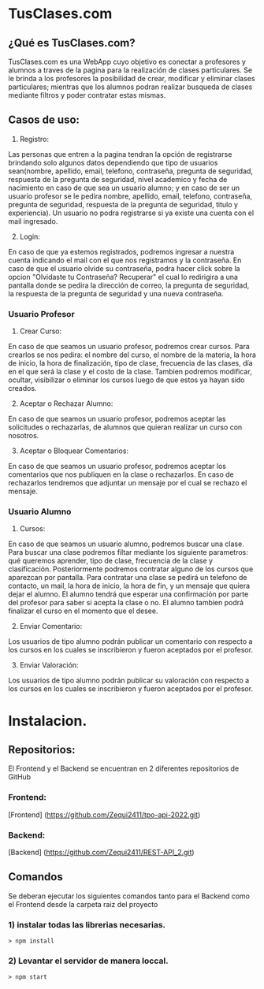 # TusClases.com

## ¿Qué es TusClases.com?

TusClases.com es una WebApp cuyo objetivo es conectar a profesores y alumnos a traves de la pagina para la realización de clases particulares. Se le brinda a los profesores la posibilidad de crear, modificar y eliminar clases particulares; mientras que los alumnos podran realizar busqueda de clases mediante filtros y poder contratar estas mismas.

## Casos de uso:

1. Registro:

Las personas que entren a la pagina tendran la opción de registrarse brindando solo algunos datos dependiendo que tipo de usuarios sean(nombre, apellido, email, telefono, contraseña, pregunta de seguridad, respuesta de la pregunta de seguridad, nivel academico y fecha de nacimiento en caso de que sea un usuario alumno; y en caso de ser un usuario profesor se le pedira nombre, apellido, email, telefono, contraseña, pregunta de seguridad, respuesta de la pregunta de seguridad, titulo y experiencia). Un usuario no podra registrarse si ya existe una cuenta con el mail ingresado.

2. Login:

En caso de que ya estemos registrados, podremos ingresar a nuestra cuenta indicando el mail con el que nos registramos y la contraseña. En caso de que el usuario olvide su contraseña, podra hacer click sobre la opcion "Olvidaste tu Contraseña? Recuperar" el cual lo redirigira a una pantalla donde se pedira la dirección de correo, la pregunta de seguridad, la respuesta de la pregunta de seguridad y una nueva contraseña.

### Usuario Profesor

1. Crear Curso:

En caso de que seamos un usuario profesor, podremos crear cursos. Para crearlos se nos pedira: el nombre del curso, el nombre de la materia, la hora de inicio, la hora de finalización, tipo de clase, frecuencia de las clases, día en el que será la clase y el costo de la clase. Tambien podremos modificar, ocultar, visibilizar o eliminar los cursos luego de que estos ya hayan sido creados.

2. Aceptar o Rechazar Alumno:

En caso de que seamos un usuario profesor, podremos aceptar las solicitudes o rechazarlas, de alumnos que quieran realizar un curso con nosotros.

3. Aceptar o Bloquear Comentarios:

En caso de que seamos un usuario profesor, podremos aceptar los comentarios que nos publiquen en la clase o rechazarlos. En caso de rechazarlos tendremos que adjuntar un mensaje por el cual se rechazo el mensaje.

### Usuario Alumno

1. Cursos:

En caso de que seamos un usuario alumno, podremos buscar una clase. Para buscar una clase podremos filtar mediante los siguiente parametros: qué queremos aprender, tipo de clase, frecuencia de la clase y clasificación. Posteriormente podremos contratar alguno de los cursos que aparezcan por pantalla. Para contratar una clase se pedirá un telefono de contacto, un mail, la hora de inicio, la hora de fin, y un mensaje que quiera dejar el alumno. El alumno tendrá que esperar una confirmación por parte del profesor para saber si acepta la clase o no. El alumno tambien podrá finalizar el curso en el momento que el desee.

2. Enviar Comentario:

Los usuarios de tipo alumno podrán publicar un comentario con respecto a los cursos en los cuales se inscribieron y fueron aceptados por el profesor.

3. Enviar Valoración: 

Los usuarios de tipo alumno podrán publicar su valoración con respecto a los cursos en los cuales se inscribieron y fueron aceptados por el profesor.


# Instalacion.

## Repositorios:

El Frontend y el Backend se encuentran en 2 diferentes repositorios de GitHub

### Frontend:

[Frontend] (https://github.com/Zequi2411/tpo-api-2022.git)

### Backend:

[Backend] (https://github.com/Zequi2411/REST-API_2.git)

## Comandos

Se deberan ejecutar los siguientes comandos tanto para el Backend como el Frontend desde la carpeta raiz del proyecto

### 1) instalar todas las librerias necesarias.

```
> npm install
```

### 2) Levantar el servidor de manera loccal.

```
> npm start
```
